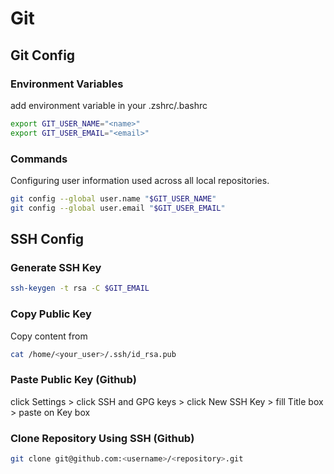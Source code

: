 # Git

## Git Config
### Environment Variables
add environment variable in your .zshrc/.bashrc
```bash
export GIT_USER_NAME="<name>"
export GIT_USER_EMAIL="<email>"
```

### Commands
Configuring user information used across all local repositories.
```bash
git config --global user.name "$GIT_USER_NAME"
git config --global user.email "$GIT_USER_EMAIL"
```

## SSH Config
### Generate SSH Key
```bash
ssh-keygen -t rsa -C $GIT_EMAIL
```
### Copy Public Key
Copy content from
```bash
cat /home/<your_user>/.ssh/id_rsa.pub
```

### Paste Public Key (Github)
click Settings > click SSH and GPG keys > click New SSH Key > fill Title box > paste on Key box
 
### Clone Repository Using SSH (Github) 
```bash
git clone git@github.com:<username>/<repository>.git
```
